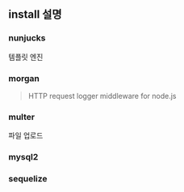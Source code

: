 ## install 설명

### nunjucks
템플릿 엔진

### morgan
> HTTP request logger middleware for node.js

### multer
파일 업로드
### mysql2
### sequelize